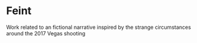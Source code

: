 # Feint
Work related to an fictional narrative inspired by the strange circumstances around the 2017 Vegas shooting
